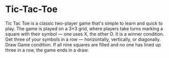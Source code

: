 # Tic-Tac-Toe
Tic Tac Toe is a classic two-player game that's simple to learn and quick to play. The game is played on a 3×3 grid, where players take turns marking a square with their symbol — one uses X, the other O.
It is a winner condition. Get three of your symbols in a row — horizontally, vertically, or diagonally.
Draw Game condition. If all nine squares are filled and no one has lined up three in a row, the game ends in a draw.
